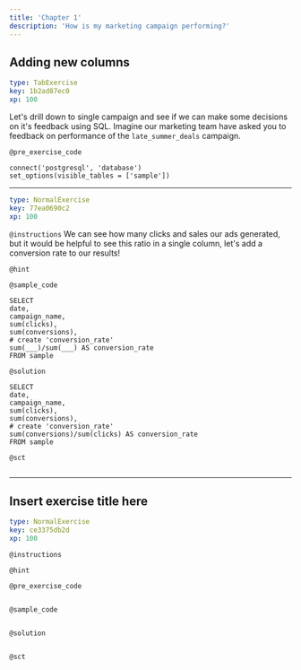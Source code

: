 ```yaml
---
title: 'Chapter 1'
description: 'How is my marketing campaign performing?'
---
```


## Adding new columns

```yaml
type: TabExercise
key: 1b2ad87ec0
xp: 100
```

Let's drill down to single campaign and see if we can make some decisions on it's feedback using SQL. Imagine our marketing team have asked you to feedback on performance of the `late_summer_deals` campaign.

`@pre_exercise_code`
```{python}
connect('postgresql', 'database')
set_options(visible_tables = ['sample'])
```

***

```yaml
type: NormalExercise
key: 77ea0690c2
xp: 100
```

`@instructions`
We can see how many clicks and sales our ads generated, but it would be helpful to see this ratio in a single column, let's add a conversion rate to our results!

`@hint`


`@sample_code`
```{python}
SELECT 
date,
campaign_name,
sum(clicks),
sum(conversions),
# create 'conversion_rate'
sum(___)/sum(___) AS conversion_rate
FROM sample
```

`@solution`
```{python}
SELECT 
date,
campaign_name,
sum(clicks),
sum(conversions),
# create 'conversion_rate'
sum(conversions)/sum(clicks) AS conversion_rate
FROM sample
```

`@sct`
```{python}

```

---

## Insert exercise title here

```yaml
type: NormalExercise
key: ce3375db2d
xp: 100
```



`@instructions`


`@hint`


`@pre_exercise_code`
```{python}

```

`@sample_code`
```{python}

```

`@solution`
```{python}

```

`@sct`
```{python}

```
